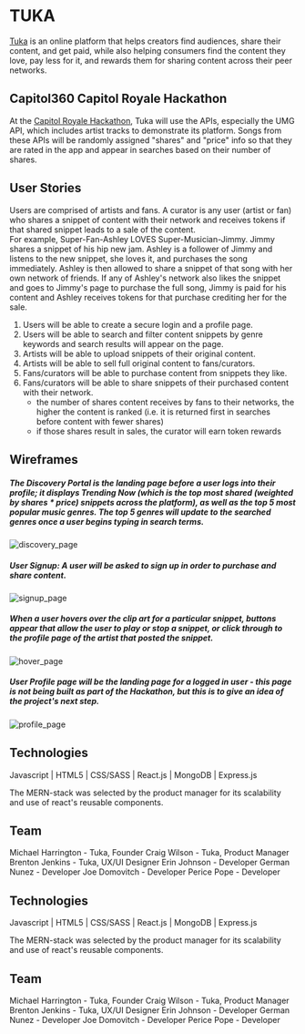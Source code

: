# TUKA
[Tuka](https://www.tukaglobal.com/) is an online  platform that helps creators find audiences, share their content, and get paid, while also helping consumers find the content they love, pay less for it, and rewards them for sharing content across their peer networks.

## Capitol360 Capitol Royale Hackathon
At the [Capitol Royale Hackathon](https://www.capitolroyale.com/developers-apply
), Tuka will use the APIs, especially the UMG API, which includes artist tracks to demonstrate its platform.  Songs from these APIs will be randomly assigned "shares" and "price" info so that they are rated in the app and appear in searches based on their number of shares.

## User Stories
Users are comprised of artists and fans. A curator is any user (artist or fan) who shares a snippet of content with their network and receives tokens if that shared snippet leads to a sale of the content.  
For example, Super-Fan-Ashley LOVES Super-Musician-Jimmy. Jimmy shares a snippet of his hip new jam. Ashley is a follower of Jimmy and listens to the new snippet, she loves it, and purchases the song immediately.  Ashley is then allowed to share a snippet of that song with her own network of friends.  If any of Ashley's network also likes the snippet and goes to Jimmy's page to purchase the full song, Jimmy is paid for his content and Ashley receives tokens for that purchase crediting her for the sale. 
1. Users will be able to create a secure login and a profile page.
2. Users will be able to search and filter content snippets by genre keywords and search results will appear on the page.
3. Artists will be able to upload snippets of their original content.
4. Artists will be able to sell full original content to fans/curators.
5. Fans/curators will be able to purchase content from snippets they like.
6. Fans/curators will be able to share snippets of their purchased content with their network.
    - the number of shares content receives by fans to their networks, the higher the content is ranked (i.e. it is returned first in searches before content with fewer shares)
    - if those shares result in sales, the curator will earn token rewards

## Wireframes
##### The Discovery Portal is the landing page before a user logs into their profile; it displays Trending Now (which is the top most shared (weighted by shares * price) snippets across the platform), as well as the top 5 most popular music genres. The top 5 genres will update to the searched genres once a user begins typing in search terms.
![discovery_page](public/assets/Discovery_Page_v14.png)

##### User Signup: A user will be asked to sign up in order to purchase and share content.
![signup_page](public/assets/Sign_Up_Popup.png)

##### When a user hovers over the clip art for a particular snippet, buttons appear that allow the user to play or stop a snippet, or click through to the profile page of the artist that posted the snippet.
![hover_page](public/assets/on-hover.png)

##### User Profile page will be the landing page for a logged in user - this page is not being built as part of the Hackathon, but this is to give an idea of the project's next step.
![profile_page](public/assets/User-Profile-Page-1.jpg)

## Technologies
Javascript | HTML5 | CSS/SASS | React.js | MongoDB | Express.js  

The MERN-stack was selected by the product manager for its scalability and use of react's reusable components.

## Team
Michael Harrington - Tuka, Founder
Craig Wilson - Tuka, Product Manager
Brenton Jenkins - Tuka, UX/UI Designer
Erin Johnson - Developer
German Nunez - Developer
Joe Domovitch - Developer
Perice Pope - Developer


## Technologies
Javascript | HTML5 | CSS/SASS | React.js | MongoDB | Express.js  

The MERN-stack was selected by the product manager for its scalability and use of react's reusable components.

## Team
Michael Harrington - Tuka, Founder
Craig Wilson - Tuka, Product Manager
Brenton Jenkins - Tuka, UX/UI Designer
Erin Johnson - Developer
German Nunez - Developer
Joe Domovitch - Developer
Perice Pope - Developer